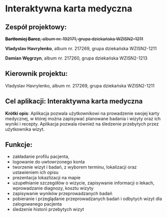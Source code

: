 # Interaktywna karta medyczna
## Zespół projektowy:

~~**Bartłomiej Barcz**, album nr. 192171, grupa dziekańska WZISN2-1211~~

**Vladyslav Havrylenko**, album nr. 217269, grupa dziekańska WZISN2-1211

**Damian Węgrzyn**, album nr. 217260, grupa dziekańska WZISN2-1213

## Kierownik projektu:

Vladyslav Havrylenko, album nr. 217269, grupa dziekańska WZISN2-1211

## Cel aplikacji: Interaktywna karta medyczna

**Krótki opis**: Aplikacja pozwala użytkownikowi na prowadzenie swojej karty medycznej, w której można zapisywać planowane badania i wizyty oraz ich wyniki i recepty. Aplikacja pozwala również na śledzenie przebytych przez użytkownika wizyt. 

## Funkcje:

 - zakładanie profilu pacjenta, 
 - logowanie do uwtowrzonego konta
 - tworzenie wizyt i badań, z wyborem terminu, lokalizacji oraz ustawieniem ich opisu
 - prezentacja lokazlizacji na mapie 
 - uzupełnianie szczegółów o wizycie, zapisywanie informacji o lekach, wprowadzanie
   diagnozy, kosztu wizyty
 - zapisywanie wyników przeprowadzanych badań
 - pobieranie i przeglądanie przeprowadzanych badań i odbytych wizyt dla zalogowanego pacjenta
 - śledzenie historii przebytych wizyt
